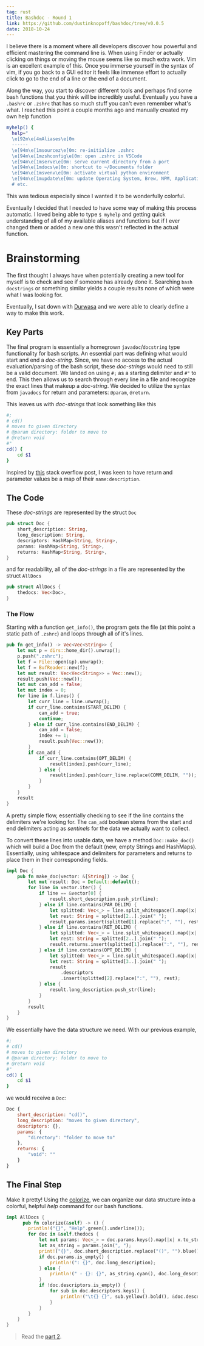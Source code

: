```yaml
---
tag: rust
title: Bashdoc - Round 1
link: https://github.com/dustinknopoff/bashdoc/tree/v0.0.5
date: 2018-10-24
---
```


I believe there is a moment where all developers discover how powerful and efficient mastering the command line is. When using Finder or actually clicking on things or moving the mouse seems like so much extra work. Vim is an excellent example of this. Once you immerse yourself in the syntax of vim, if you go back to a GUI editor it feels like immense effort to actually click to go to the end of a line or the end of a document.

Along the way, you start to discover different tools and perhaps find some bash functions that you think will be incredibly useful. Eventually you have a `.bashrc` or `.zshrc` that has so much stuff you can't even remember what's what. I reached this point a couple months ago and manually created my own help function

```bash
myhelp() {
  help="
  \e[92m\e[4mAliases\e[0m
  ------
  \e[94m\e[1msourcez\e[0m: re-initialize .zshrc
  \e[94m\e[1mzshconfig\e[0m: open .zshrc in VSCode
  \e[94m\e[1mserve\e[0m: serve current directory from a port
  \e[94m\e[1mdocs\e[0m: shortcut to ~/Documents folder
  \e[94m\e[1msvenv\e[0m: activate virtual python environment
  \e[94m\e[1mupdate\e[0m: update Operating System, Brew, NPM, Applications, and Pip
  # etc.
```

This was tedious especially since I wanted it to be wonderfully colorful.

Eventually I decided that I needed to have some way of making this process automatic. I loved being able to type `$ myhelp` and getting quick understanding of all of my available aliases and functions but if I ever changed them or added a new one this wasn't reflected in the actual function.

# Brainstorming

The first thought I always have when potentially creating a new tool for myself is to check and see if someone has already done it. Searching `bash docstrings` or something similar yields a couple results none of which were what I was looking for.

Eventually, I sat down with [Durwasa](https://durwasa-chakraborty.github.io) and we were able to clearly define a way to make this work.

## Key Parts

The final program is essentially a homegrown `javadoc`/`docstring` type functionality for bash scripts. An essential part was defining what would start and end a _doc-string_. Since, we have no access to the actual evaluation/parsing of the bash script, these _doc-strings_ would need to still be a valid document. We landed on using `#;` as a starting delimiter and `#"` to end. This then allows us to search through every line in a file and recognize the exact lines that makeup a _doc-string_. We decided to utilize the syntax from `javadocs` for return and parameters: `@param`, `@return`.

This leaves us with _doc-strings_ that look something like this

```bash
#;
# cd()
# moves to given directory
# @param directory: folder to move to
# @return void
#"
cd() {
    cd $1
}
```

Inspired by [this](https://stackoverflow.com/questions/22212470/parsing-function-docstring-in-sphinx-autodoc-format) stack overflow post, I was keen to have return and parameter values be a map of their `name:description`.

## The Code

These _doc-strings_ are represented by the struct `Doc`

```rust
pub struct Doc {
    short_description: String,
    long_description: String,
    descriptors: HashMap<String, String>,
    params: HashMap<String, String>,
    returns: HashMap<String, String>,
}
```

and for readability, all of the _doc-strings_ in a file are represented by the struct `AllDocs`

```rust
pub struct AllDocs {
    thedocs: Vec<Doc>,
}
```

### The Flow

Starting with a function `get_info()`, the program gets the file (at this point a static path of `.zshrc`) and loops through all of it's lines.

```rust
pub fn get_info() -> Vec<Vec<String>> {
    let mut p = dirs::home_dir().unwrap();
    p.push(".zshrc");
    let f = File::open(&p).unwrap();
    let f = BufReader::new(f);
    let mut result: Vec<Vec<String>> = Vec::new();
    result.push(Vec::new());
    let mut can_add = false;
    let mut index = 0;
    for line in f.lines() {
        let curr_line = line.unwrap();
        if curr_line.contains(START_DELIM) {
            can_add = true;
            continue;
        } else if curr_line.contains(END_DELIM) {
            can_add = false;
            index += 1;
            result.push(Vec::new());
        }
        if can_add {
            if curr_line.contains(OPT_DELIM) {
                result[index].push(curr_line);
            } else {
                result[index].push(curr_line.replace(COMM_DELIM, ""));
            }
        }
    }
    result
}
```

A pretty simple flow, essentially checking to see if the line contains the delimiters we're looking for. The `can_add` boolean stems from the start and end delimiters acting as _sentinels_ for the data we actually want to collect.

To convert these lines into usable data, we have a method `Doc::make_doc()` which will build a Doc from the default (new, empty Strings and HashMaps). Essentially, using whitespace and delimiters for parameters and returns to place them in their corresponding fields.

```rust
impl Doc {
    pub fn make_doc(vector: &[String]) -> Doc {
        let mut result: Doc = Default::default();
        for line in vector.iter() {
            if line == &vector[0] {
                result.short_description.push_str(line);
            } else if line.contains(PAR_DELIM) {
                let splitted: Vec<_> = line.split_whitespace().map(|x| x.to_string()).collect();
                let rest: String = splitted[2..].join(" ");
                result.params.insert(splitted[1].replace(":", ""), rest);
            } else if line.contains(RET_DELIM) {
                let splitted: Vec<_> = line.split_whitespace().map(|x| x.to_string()).collect();
                let rest: String = splitted[2..].join(" ");
                result.returns.insert(splitted[1].replace(":", ""), rest);
            } else if line.contains(OPT_DELIM) {
                let splitted: Vec<_> = line.split_whitespace().map(|x| x.to_string()).collect();
                let rest: String = splitted[3..].join(" ");
                result
                    .descriptors
                    .insert(splitted[2].replace(":", ""), rest);
            } else {
                result.long_description.push_str(line);
            }
        }
        result
    }
}
```

We essentially have the data structure we need. With our previous example,

```bash
#;
# cd()
# moves to given directory
# @param directory: folder to move to
# @return void
#"
cd() {
    cd $1
}
```

we would receive a `Doc`:

```js
Doc {
    short_description: "cd()",
    long_description: "moves to given directory",
    descriptors: {},
    params: {
        "directory": "folder to move to"
    },
    returns: {
        "void": ""
    }
}
```

## The Final Step

Make it pretty! Using the [colorize](https://crates.io/crates/colorize), we can organize our data structure into a colorful, helpful _help_ command for our bash functions.

```rust
impl AllDocs {
      pub fn colorize(&self) -> () {
        println!("{}", "Help".green().underline());
        for doc in &self.thedocs {
            let mut params: Vec<_> = doc.params.keys().map(|x| x.to_string()).collect();
            let as_string = params.join(", ");
            print!("{}", doc.short_description.replace("()", "").blue().bold());
            if doc.params.is_empty() {
                println!(": {}", doc.long_description);
            } else {
                println!(" - {}: {}", as_string.cyan(), doc.long_description);
            }
            if !doc.descriptors.is_empty() {
                for sub in doc.descriptors.keys() {
                    println!("\t{} {}", sub.yellow().bold(), &doc.descriptors[sub])
                }
            }
        }
    }
}
```

> Read the [part 2](../bashdoc2).
